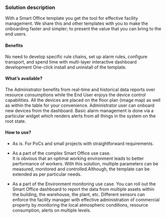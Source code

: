 ### Solution description

With a Smart Office template you get the tool for effective facility management. 
We share this and other templates with you to make the onboarding faster and simpler; to present the value that you can bring to the end users.

#### Benefits
No need to develop specific rule chains, set up alarm rules, configure transport, and spend time with multi-layer interactive dashboard development
One-click install and uninstall of the template.

#### What’s available?
The Administrator benefits from real-time and historical data reports over resource consumptions while the End User enjoys the device control capabilities. All the devices are placed on the floor plan (image map) as well as within the table for your convenience. Administrator user can onboard new devices from the dashboard. Basic alarm management is done via a particular widget which renders alerts from all things in the system on the root state.

#### How to use?

- As is.
  For PoCs and small projects with straightforward requirements.

- As a part of the complex Smart Office use case.   
  It is obvious that an optimal working environment leads to better performance of workers. With this solution, multiple parameters can be measured, monitored and controlled.Although, the template can be extended as per particular needs.

- As a part of the Environment monitoring use case.
  You can roll out the Smart Office dashboard to report the data from multiple assets within the building, the warehouse, the plant, etc. Different sensors can enforce the facility manager with effective administration of commercial property by monitoring the local atmospheric conditions, resource consumption, alerts on multiple levels. 
